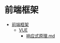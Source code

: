 # 前端框架

- [前端框架](./CATALOG.md)  
    - [VUE](./VUE/CATALOG.md)  
        - [响应式原理.md](./VUE/%E5%93%8D%E5%BA%94%E5%BC%8F%E5%8E%9F%E7%90%86.md)  